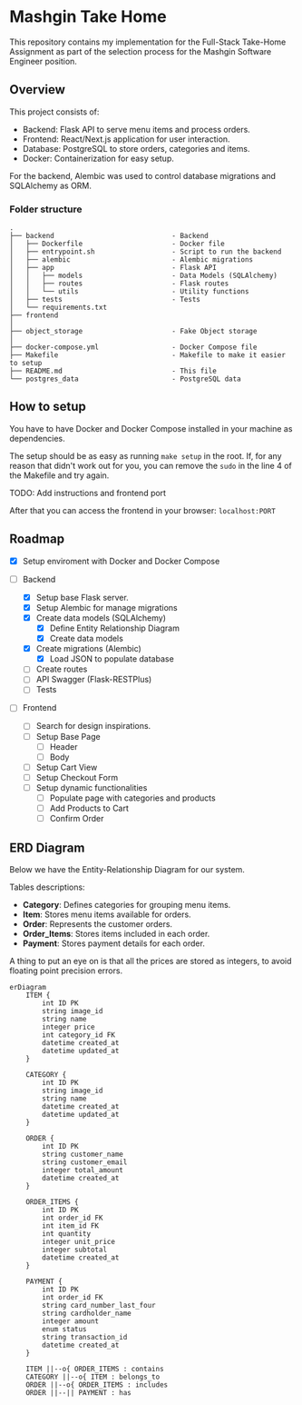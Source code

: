 # Mashgin Take Home

This repository contains my implementation for the Full-Stack Take-Home Assignment as part of the selection process for the Mashgin Software Engineer position.

## Overview

This project consists of:

- Backend: Flask API to serve menu items and process orders.
- Frontend: React/Next.js application for user interaction.
- Database: PostgreSQL to store orders, categories and items.
- Docker: Containerization for easy setup.

For the backend, Alembic was used to control database migrations and SQLAlchemy as ORM.

### Folder structure

```
.
├── backend                             - Backend
│   ├── Dockerfile                      - Docker file
│   ├── entrypoint.sh                   - Script to run the backend
│   ├── alembic                         - Alembic migrations
│   ├── app                             - Flask API
│   │   ├── models                      - Data Models (SQLAlchemy)
│   │   ├── routes                      - Flask routes
│   │   └── utils                       - Utility functions
│   ├── tests                           - Tests
│   └── requirements.txt
├── frontend
│
├── object_storage                      - Fake Object storage 
│
├── docker-compose.yml                  - Docker Compose file
├── Makefile                            - Makefile to make it easier to setup
├── README.md                           - This file
└── postgres_data                       - PostgreSQL data

```

## How to setup


You have to have Docker and Docker Compose installed in your machine as dependencies.

The setup should be as easy as running `make setup` in the root. If, for any reason that didn't work out for you, you can remove the `sudo` in the line 4 of the Makefile and try again.

TODO: Add instructions and frontend port

After that you can access the frontend in your browser: `localhost:PORT`

## Roadmap

- [X] Setup enviroment with Docker and Docker Compose

- [ ] Backend
  - [X] Setup base Flask server.
  - [X] Setup Alembic for manage migrations
  - [X] Create data models (SQLAlchemy)
    - [X] Define Entity Relationship Diagram
    - [X] Create data models
  - [X] Create migrations (Alembic)
    - [X] Load JSON to populate database
  - [ ] Create routes
  - [ ] API Swagger (Flask-RESTPlus)
  - [ ] Tests

- [ ] Frontend
  - [ ] Search for design inspirations.
  - [ ] Setup Base Page
    - [ ] Header
    - [ ] Body
  - [ ] Setup Cart View
  - [ ] Setup Checkout Form
  - [ ] Setup dynamic functionalities
    - [ ] Populate page with categories and products
    - [ ] Add Products to Cart
    - [ ] Confirm Order

## ERD Diagram

Below we have the Entity-Relationship Diagram for our system.

Tables descriptions:

- **Category**: Defines categories for grouping menu items.
- **Item**: Stores menu items available for orders.
- **Order**: Represents the customer orders.
- **Order_Items**: Stores items included in each order.
- **Payment**: Stores payment details for each order.

A thing to put an eye on is that all the prices are stored as integers, to avoid floating point precision errors.
```mermaid
erDiagram
    ITEM {
        int ID PK
        string image_id
        string name
        integer price
        int category_id FK
        datetime created_at
        datetime updated_at
    }
    
    CATEGORY {
        int ID PK
        string image_id
        string name
        datetime created_at
        datetime updated_at
    }
    
    ORDER {
        int ID PK
        string customer_name
        string customer_email
        integer total_amount
        datetime created_at
    }
    
    ORDER_ITEMS {
        int ID PK
        int order_id FK
        int item_id FK
        int quantity
        integer unit_price
        integer subtotal
        datetime created_at
    }
    
    PAYMENT {
        int ID PK
        int order_id FK
        string card_number_last_four
        string cardholder_name
        integer amount
        enum status
        string transaction_id
        datetime created_at
    }
    
    ITEM ||--o{ ORDER_ITEMS : contains
    CATEGORY ||--o{ ITEM : belongs_to
    ORDER ||--o{ ORDER_ITEMS : includes
    ORDER ||--|| PAYMENT : has

```
